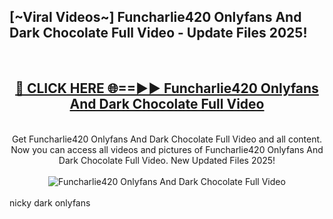 <h2>[~Viral Videos~] Funcharlie420 Onlyfans And Dark Chocolate Full Video - Update Files 2025!</h2>
<br>
<div align="center">
<h2><a href="https://betterlinks.top/A2PfLJ" rel="nofollow">🔴 CLICK HERE 🌐==►► Funcharlie420 Onlyfans And Dark Chocolate Full Video</a></h2>
<br>
Get Funcharlie420 Onlyfans And Dark Chocolate Full Video and all content. Now you can access all videos and pictures of Funcharlie420 Onlyfans And Dark Chocolate Full Video. New Updated Files 2025!
<br>
<br>
<a href="https://betterlinks.top/A2PfLJ" rel="nofollow" data-target="animated-image.originalLink"><img src="https://i.ibb.co.com/WyWwxjT/player-gif2.gif" alt="Funcharlie420 Onlyfans And Dark Chocolate Full Video" style="max-width: 100%; display: inline-block;" data-target="animated-image.originalImage"></a>
</div>
<br>
nicky dark onlyfans
